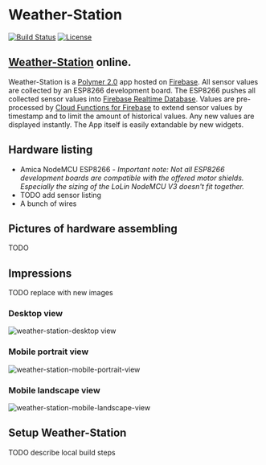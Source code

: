 # Weather-Station

[![Build Status](https://travis-ci.org/hunsalz/weather-station.svg?branch=master)](https://travis-ci.org/hunsalz/weather-station)
[![License](https://img.shields.io/badge/license-MIT%20License-blue.svg)](http://doge.mit-license.org)

## [Weather-Station](https://weather-station-8266.firebaseapp.com/) online.

Weather-Station is a [Polymer 2.0](https://www.polymer-project.org/2.0/) app hosted on [Firebase](https://firebase.google.com). All sensor values are collected by an ESP8266 development board. The ESP8266 pushes all collected sensor values into [Firebase Realtime Database](https://firebase.google.com/docs/database/). Values are pre-processed by [Cloud Functions for Firebase](https://firebase.google.com/docs/functions/) to extend sensor values by timestamp and to limit the amount of historical values. Any new values are displayed instantly. The App itself is easily extandable by new widgets.

## Hardware listing

* Amica NodeMCU ESP8266 - *Important note: Not all ESP8266 development boards are compatible with the offered motor shields. Especially the sizing of the LoLin NodeMCU V3 doesn't fit together.*
* TODO add sensor listing
* A bunch of wires

## Pictures of hardware assembling

TODO

## Impressions

TODO replace with new images

### Desktop view
![weather-station-desktop view](https://cloud.githubusercontent.com/assets/16960855/20327330/e07c3480-ab8c-11e6-9270-0f31b35fc313.png)

### Mobile portrait view
![weather-station-mobile-portrait-view](https://cloud.githubusercontent.com/assets/16960855/20327369/0e7733e4-ab8d-11e6-8887-3b5e636c3d24.png)

### Mobile landscape view
![weather-station-mobile-landscape-view](https://cloud.githubusercontent.com/assets/16960855/20327350/f86fa34c-ab8c-11e6-8bf3-dff82b49c139.png)

## Setup Weather-Station

TODO describe local build steps